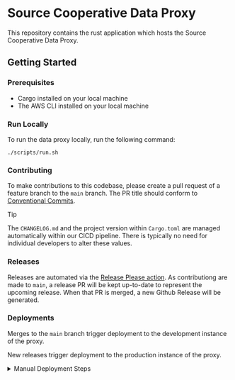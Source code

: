 # Source Cooperative Data Proxy

This repository contains the rust application which hosts the Source Cooperative Data Proxy.

## Getting Started

### Prerequisites

- Cargo installed on your local machine
- The AWS CLI installed on your local machine

### Run Locally

To run the data proxy locally, run the following command:

```
./scripts/run.sh
```

### Contributing

To make contributions to this codebase, please create a pull request of a feature branch to the `main` branch. The PR title should conform to [Conventional Commits](http://conventionalcommits.org/en/v1.0.0/).

> [!TIP]
> The `CHANGELOG.md` and the project version within `Cargo.toml` are managed automatically within our CICD pipeline. There is typically no need for individual developers to alter these values.

### Releases

Releases are automated via the [Release Please action](https://github.com/googleapis/release-please-action/). As contributiong are made to `main`, a release PR will be kept up-to-date to represent the upcoming release. When that PR is merged, a new Github Release will be generated.

### Deployments

Merges to the `main` branch trigger deployment to the development instance of the proxy.

New releases trigger deployment to the production instance of the proxy.

<details>

<summary>Manual Deployment Steps</summary>

> [!WARNING]
> This should only be necessary is extreme circumstances. Use of automated deployments via GitHub Workflows is preferred.

## Deployment

Before you begin the deployment process, ensure that you have the `SOURCE_KEY` environment variable set with the production key.

### Tagging Release

After committing your changes, tag the release and bump the version with the following command:

```
./scripts/tag-release.sh
```

### Building and Pushing Image

To build and push the docker image to ECR, run the following command:

```
./scripts/build-push.sh
```

### Deploying to ECS

To deploy the image to ECS, run the following command:

```
./scripts/deploy.sh
```

### Rolling Back a Deployment

To roll back a deployment, first checkout the code for the version that you want to roll back to. For example:

```
git checkout v0.1.12
```

Next, deploy the version to ECS:

```
./scripts/deploy.sh
```

</details>
